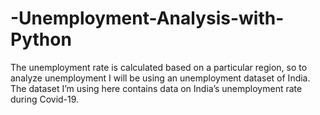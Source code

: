 # -Unemployment-Analysis-with-Python
The unemployment rate is calculated based on a particular region, so to analyze unemployment I will be using an unemployment dataset of India. The dataset I’m using here contains data on India’s unemployment rate during Covid-19.
